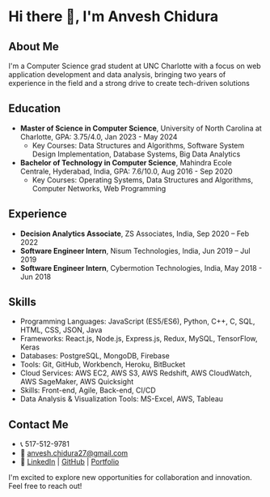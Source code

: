 # Hi there 👋, I'm Anvesh Chidura

## About Me
I'm a Computer Science grad student at UNC Charlotte with a focus on web application development and data analysis, bringing two years of experience in the field and a strong drive to create tech-driven solutions

## Education
- **Master of Science in Computer Science**, University of North Carolina at Charlotte, GPA: 3.75/4.0, Jan 2023 - May 2024
  - Key Courses: Data Structures and Algorithms, Software System Design Implementation, Database Systems, Big Data Analytics
- **Bachelor of Technology in Computer Science**, Mahindra Ecole Centrale, Hyderabad, India, GPA: 7.6/10.0, Aug 2016 - Sep 2020
  - Key Courses: Operating Systems, Data Structures and Algorithms, Computer Networks, Web Programming

## Experience
- **Decision Analytics Associate**, ZS Associates, India, Sep 2020 – Feb 2022
- **Software Engineer Intern**, Nisum Technologies, India, Jun 2019 – Jul 2019
- **Software Engineer Intern**, Cybermotion Technologies, India, May 2018 - Jun 2018

## Skills
- Programming Languages: JavaScript (ES5/ES6), Python, C++, C, SQL, HTML, CSS, JSON, Java
- Frameworks: React.js, Node.js, Express.js, Redux, MySQL, TensorFlow, Keras
- Databases: PostgreSQL, MongoDB, Firebase
- Tools: Git, GitHub, Workbench, Heroku, BitBucket
- Cloud Services: AWS EC2, AWS S3, AWS Redshift, AWS CloudWatch, AWS SageMaker, AWS Quicksight
- Skills: Front-end, Agile, Back-end, CI/CD
- Data Analysis & Visualization Tools: MS-Excel, AWS, Tableau

## Contact Me
- 📞 517-512-9781
- 📧 anvesh.chidura27@gmail.com
- 🔗 [LinkedIn](https://www.linkedin.com/in/anveshchidura/) | [GitHub](https://github.com/anveshchidura) | [Portfolio](https://anveshchidura.netlify.app/)

I'm excited to explore new opportunities for collaboration and innovation. Feel free to reach out!
